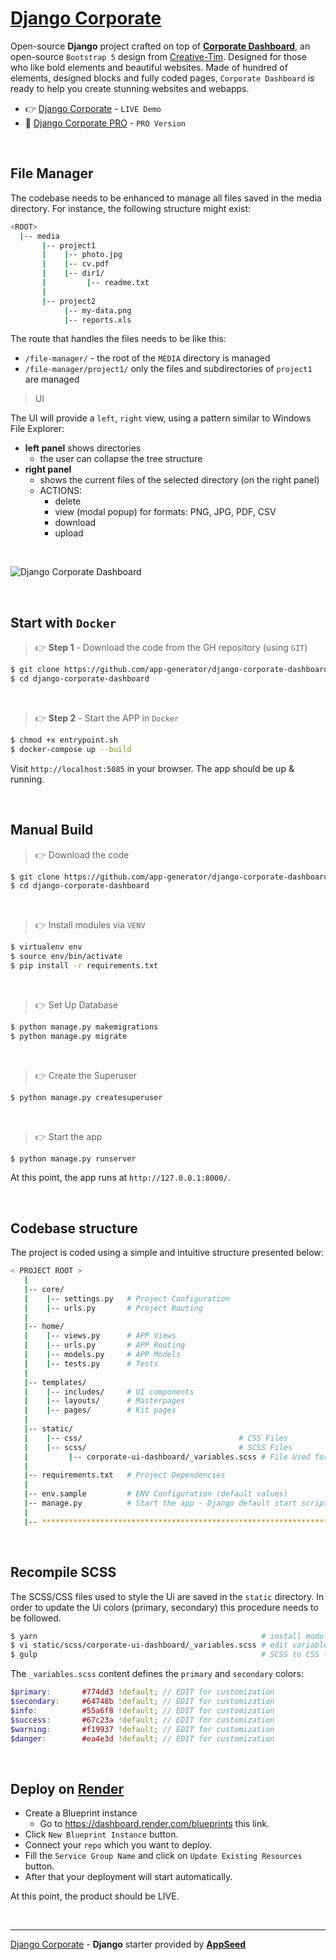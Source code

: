 # [Django Corporate](https://appseed.us/product/corporate-dashboard/django/)

Open-source **Django** project crafted on top of **[Corporate Dashboard](https://appseed.us/product/corporate-dashboard/django/)**, an open-source `Bootstrap 5` design from [Creative-Tim](https://www.creative-tim.com/product/corporate-ui-dashboard?AFFILIATE=128200).
Designed for those who like bold elements and beautiful websites. Made of hundred of elements, designed blocks and fully coded pages, `Corporate Dashboard` is ready to help you create stunning websites and webapps.

- 👉 [Django Corporate](https://django-corporate.onrender.com/) - `LIVE Demo`
- 🛒 [Django Corporate PRO](https://appseed.us/product/corporate-dashboard-pro/django/) - `PRO Version`

<br />

## File Manager

The codebase needs to be enhanced to manage all files saved in the media directory. For instance, the following structure might exist:

```bash
<ROOT>
  |-- media
       |-- project1
       |    |-- photo.jpg
       |    |-- cv.pdf
       |    |-- dir1/
       |         |-- readme.txt
       |
       |-- project2
            |-- my-data.png
            |-- reports.xls
```

The route that handles the files needs to be like this:

- `/file-manager/` - the root of the `MEDIA` directory is managed
- `/file-manager/project1/` only the files and subdirectories of `project1` are managed 

> UI

The UI will provide a `left`, `right` view, using a pattern similar to Windows File Explorer: 

- **left panel** shows directories
  - the user can collapse the tree structure  
- **right panel**
  - shows the current files of the selected directory (on the right panel)
  - ACTIONS:
    - delete
    - view (modal popup) for formats: PNG, JPG, PDF, CSV
    - download
    - upload   
 
<br />

![Django Corporate Dashboard](https://user-images.githubusercontent.com/51070104/229719846-cfe96c5c-89c2-4ea0-89a9-7be69ebbb228.png)

<br /> 

## Start with `Docker`

> 👉 **Step 1** - Download the code from the GH repository (using `GIT`) 

```bash
$ git clone https://github.com/app-generator/django-corporate-dashboard.git
$ cd django-corporate-dashboard
```

<br />

> 👉 **Step 2** - Start the APP in `Docker`

```bash
$ chmod +x entrypoint.sh
$ docker-compose up --build 
```

Visit `http://localhost:5085` in your browser. The app should be up & running.

<br />

## Manual Build 

> 👉 Download the code  

```bash
$ git clone https://github.com/app-generator/django-corporate-dashboard.git
$ cd django-corporate-dashboard
```

<br />

> 👉 Install modules via `VENV`  

```bash
$ virtualenv env
$ source env/bin/activate
$ pip install -r requirements.txt
```

<br />

> 👉 Set Up Database

```bash
$ python manage.py makemigrations
$ python manage.py migrate
```

<br />

> 👉 Create the Superuser

```bash
$ python manage.py createsuperuser
```

<br />

> 👉 Start the app

```bash
$ python manage.py runserver
```

At this point, the app runs at `http://127.0.0.1:8000/`. 

<br />

## Codebase structure

The project is coded using a simple and intuitive structure presented below:

```bash
< PROJECT ROOT >
   |
   |-- core/                            
   |    |-- settings.py   # Project Configuration  
   |    |-- urls.py       # Project Routing
   |
   |-- home/
   |    |-- views.py      # APP Views 
   |    |-- urls.py       # APP Routing
   |    |-- models.py     # APP Models 
   |    |-- tests.py      # Tests  
   |     
   |-- templates/
   |    |-- includes/     # UI components 
   |    |-- layouts/      # Masterpages
   |    |-- pages/        # Kit pages 
   |
   |-- static/   
   |    |-- css/                                   # CSS Files 
   |    |-- scss/                                  # SCSS Files 
   |         |-- corporate-ui-dashboard/_variables.scss # File Used for Theme Styling
   |
   |-- requirements.txt   # Project Dependencies
   |
   |-- env.sample         # ENV Configuration (default values)
   |-- manage.py          # Start the app - Django default start script
   |
   |-- ************************************************************************
```

<br />

## Recompile SCSS  

The SCSS/CSS files used to style the Ui are saved in the `static` directory. 
In order to update the Ui colors (primary, secondary) this procedure needs to be followed. 

```bash
$ yarn                                                  # install modules
$ vi static/scss/corporate-ui-dashboard/_variables.scss # edit variables 
$ gulp                                                  # SCSS to CSS translation
```

The `_variables.scss` content defines the `primary` and `secondary` colors: 

```scss
$primary:       #774dd3 !default; // EDIT for customization
$secondary:     #64748b !default; // EDIT for customization
$info:          #55a6f8 !default; // EDIT for customization
$success:       #67c23a !default; // EDIT for customization
$warning:       #f19937 !default; // EDIT for customization 
$danger:        #ea4e3d !default; // EDIT for customization
```

<br />

## Deploy on [Render](https://render.com/)

- Create a Blueprint instance
  - Go to https://dashboard.render.com/blueprints this link.
- Click `New Blueprint Instance` button.
- Connect your `repo` which you want to deploy.
- Fill the `Service Group Name` and click on `Update Existing Resources` button.
- After that your deployment will start automatically.

At this point, the product should be LIVE.

<br />

---
[Django Corporate](https://appseed.us/product/corporate-dashboard/django/) - **Django** starter provided by **[AppSeed](https://appseed.us/)**
